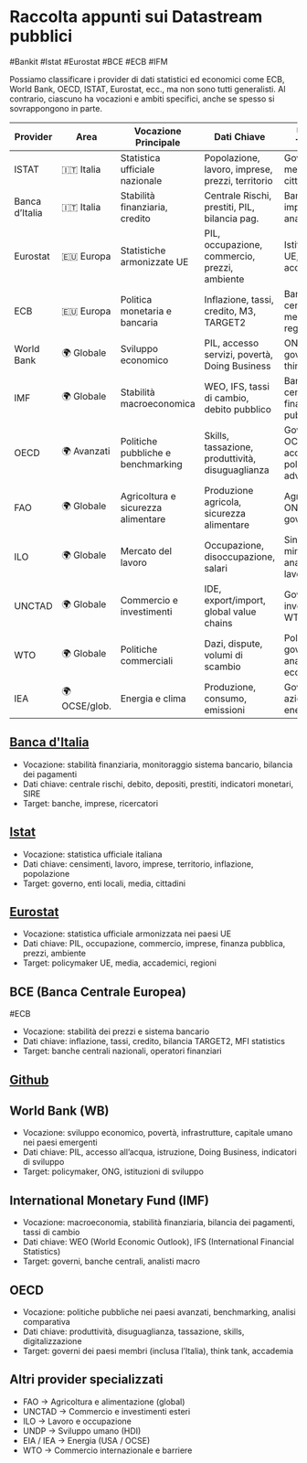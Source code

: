 # Raccolta appunti sui Datastream pubblici

#Bankit #Istat #Eurostat #BCE #ECB #IFM 


Possiamo classificare i provider di dati statistici ed economici come ECB, World Bank, OECD, ISTAT, Eurostat, ecc., ma non sono tutti generalisti. 
Al contrario, ciascuno ha vocazioni e ambiti specifici, anche se spesso si sovrappongono in parte.


|Provider|Area|Vocazione Principale|Dati Chiave|Utenti Target|Tag|
|---|---|---|---|---|---|
|ISTAT|🇮🇹 Italia|Statistica ufficiale nazionale|Popolazione, lavoro, imprese, prezzi, territorio|Governo, media, cittadini|`nazionale`, `demografia`, `imprese`, `prezzi`|
|Banca d’Italia|🇮🇹 Italia|Stabilità finanziaria, credito|Centrale Rischi, prestiti, PIL, bilancia pag.|Banche, imprese, analisti|`bancario`, `finanza`, `macro`|
|Eurostat|🇪🇺 Europa|Statistiche armonizzate UE|PIL, occupazione, commercio, prezzi, ambiente|Istituzioni UE, regioni, accademici|`regionale`, `UE`, `comparativo`|
|ECB|🇪🇺 Europa|Politica monetaria e bancaria|Inflazione, tassi, credito, M3, TARGET2|Banche centrali, mercati, regolatori|`monetaria`, `prezzi`, `banche`|
|World Bank|🌍 Globale|Sviluppo economico|PIL, accesso servizi, povertà, Doing Business|ONG, governi, think tank|`sviluppo`, `paesi_emergenti`, `povertà`|
|IMF|🌍 Globale|Stabilità macroeconomica|WEO, IFS, tassi di cambio, debito pubblico|Banche centrali, finanza pubblica|`macro`, `debito`, `valute`|
|OECD|🌍 Avanzati|Politiche pubbliche e benchmarking|Skills, tassazione, produttività, disuguaglianza|Governi OCSE, accademici, policy advisor|`benchmark`, `welfare`, `istruzione`|
|FAO|🌍 Globale|Agricoltura e sicurezza alimentare|Produzione agricola, sicurezza alimentare|Agronomi, ONU, governi|`agricoltura`, `ambiente`, `food`|
|ILO|🌍 Globale|Mercato del lavoro|Occupazione, disoccupazione, salari|Sindacati, ministeri, analisti lavoro|`lavoro`, `welfare`, `disuguaglianze`|
|UNCTAD|🌍 Globale|Commercio e investimenti|IDE, export/import, global value chains|Governi, investitori, WTO|`commercio`, `investimenti`, `globalizzazione`|
|WTO|🌍 Globale|Politiche commerciali|Dazi, dispute, volumi di scambio|Policy, governi, analisti economici|`commercio`, `dazi`, `mercati`|
|IEA|🌍 OCSE/glob.|Energia e clima|Produzione, consumo, emissioni|Governi, aziende energetiche|`energia`, `CO2`, `transizione`|


## [Banca d'Italia](./Bankit/Bankit.md)

- Vocazione: stabilità finanziaria, monitoraggio sistema bancario, bilancia dei pagamenti
- Dati chiave: centrale rischi, debito, depositi, prestiti, indicatori monetari, SIRE
- Target: banche, imprese, ricercatori

## [Istat](Istat/MD/Istat.md)

- Vocazione: statistica ufficiale italiana
- Dati chiave: censimenti, lavoro, imprese, territorio, inflazione, popolazione
- Target: governo, enti locali, media, cittadini

## [Eurostat](./Eurostat/index.md)

- Vocazione: statistica ufficiale armonizzata nei paesi UE
- Dati chiave: PIL, occupazione, commercio, imprese, finanza pubblica, prezzi, ambiente
- Target: policymaker UE, media, accademici, regioni

## BCE  (Banca Centrale Europea)

#ECB

- Vocazione: stabilità dei prezzi e sistema bancario
- Dati chiave: inflazione, tassi, credito, bilancia TARGET2, MFI statistics
- Target: banche centrali nazionali, operatori finanziari

## [Github](https://github.com/paolovolterra/test)


## World Bank (WB)

- Vocazione: sviluppo economico, povertà, infrastrutture, capitale umano nei paesi emergenti
- Dati chiave: PIL, accesso all’acqua, istruzione, Doing Business, indicatori di sviluppo
- Target: policymaker, ONG, istituzioni di sviluppo

## International Monetary Fund (IMF)

- Vocazione: macroeconomia, stabilità finanziaria, bilancia dei pagamenti, tassi di cambio
- Dati chiave: WEO (World Economic Outlook), IFS (International Financial Statistics)
- Target: governi, banche centrali, analisti macro
    
## OECD

- Vocazione: politiche pubbliche nei paesi avanzati, benchmarking, analisi comparativa
- Dati chiave: produttività, disuguaglianza, tassazione, skills, digitalizzazione
- Target: governi dei paesi membri (inclusa l’Italia), think tank, accademia



## Altri provider specializzati

- FAO → Agricoltura e alimentazione (global)
- UNCTAD → Commercio e investimenti esteri
- ILO → Lavoro e occupazione
- UNDP → Sviluppo umano (HDI)
- EIA / IEA → Energia (USA / OCSE)
- WTO → Commercio internazionale e barriere